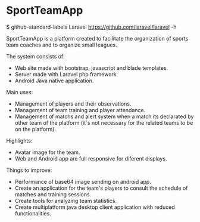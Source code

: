 # SportTeamApp

$ github-standard-labels Laravel https://github.com/laravel/laravel -h

SportTeamApp is a platform created to facilitate the organization of sports team coaches and to organize small leagues.

The system consists of:

- Web site made with bootstrap, javascript and blade templates.
- Server made with Laravel php framework.
- Android Java native application.

Main uses:

- Management of players and their observations.
- Management of team training and player attendance.
- Management of matchs and alert system when a match its declarated by other team of the platform (it´s not necessary for the related teams to be on the platform).

Highlights:

- Avatar image for the team.
- Web and Android app are full responsive for diferent displays.

Things to improve:

- Performance of base64 image sending on android app.
- Create an application for the team's players to consult the schedule of matches and training sessions.
- Create tools for analyzing team statistics.
- Create multiplatform java desktop client application with reduced functionalities.
